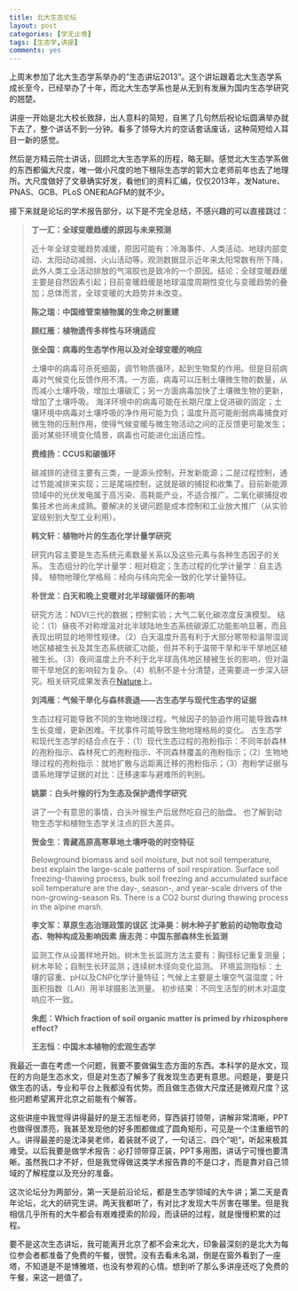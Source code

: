 ```yaml
---
title: 北大生态论坛
layout: post
categories: [学无止境]
tags: [生态学,讲座]
comments: yes
---
```


上周末参加了北大生态学系举办的“生态讲坛2013”。这个讲坛跟着北大生态学系成长至今，已经举办了十年，而北大生态学系也是从无到有发展为国内生态学研究的翘楚。

讲座一开始是北大校长致辞，出人意料的简短，自黑了几句然后祝论坛圆满举办就下去了，整个讲话不到一分钟。看多了领导大片的空话套话废话，这种简短给人耳目一新的感觉。

然后是方精云院士讲话，回顾北大生态学系的历程，略无聊。感觉北大生态学系做的东西都偏大尺度，唯一做小尺度的地下根际生态学的郭大立老师前年也去了地理所。大尺度做好了文章确实好发，看他们的资料汇编，仅仅2013年，发Nature、PNAS、GCB、PLoS ONE和AGFM的就不少。

接下来就是论坛的学术报告部分，以下是不完全总结，不感兴趣的可以直接跳过： 

> **丁一汇：全球变暖趋缓的原因与未来预测** 
> 
> 近十年全球变暖趋势减缓，原因可能有：冷海事件、人类活动、地球内部变动、太阳动动减弱、火山活动等。观测数据显示近年来太阳常数有所下降，此外人类工业活动排放的气溶胶也是致冷的一个原因。结论：全球变暖趋缓主要是自然因素引起；目前变暖趋缓是地球温度周期性变化与变暖趋势的叠加；总体而言，全球变暖的大趋势并未改变。 
> 
> **陈之瑞：中国维管束植物属的生命之树重建** 
> 
> **顾红雁：植物遗传多样性与环境适应** 
> 
> **张全国：病毒的生态学作用以及对全球变暖的响应** 
> 
> 土壤中的病毒可杀死细菌，调节物质循环，起到生物泵的作用。但是目前病毒对气候变化反馈作用不清。一方面，病毒可以压制土壤微生物的数量，从而减小土壤呼吸，增加土壤碳汇；另一方面病毒加快了土壤微生物的更新，增加了土壤呼吸。 海洋环境中的病毒可能在长期尺度上促进碳的固定；土壤环境中病毒对土壤呼吸的净作用可能为负；温度升高可能削弱病毒捕食对微生物的压制作用，使得气候变暖与微生物活动之间的正反馈更可能发生；面对某些环境变化情景，病毒也可能进化出适应性。 
> 
> **费维扬：CCUS和碳循环** 
> 
> 碳减排的途径主要有三类，一是源头控制，开发新能源；二是过程控制，通过节能减排来实现；三是尾端控制，这就是碳的捕捉和收集了。目前新能源领域中的光伏发电属于高污染、高耗能产业，不适合推广。二氧化碳捕捉收集技术也尚未成熟。要解决的关键问题是成本控制和工业放大推广（从实验室级别到大型工业利用）。 
> 
> **韩文轩：植物叶片的生态化学计量学研究** 
> 
> 研究内容主要是生态系统元素数量关系以及这些元素与各种生态因子的关系。 生态组分的化学计量学：相对稳定；生态过程的化学计量学：自主选择。 植物地理化学格局：经向与纬向完全一致的化学计量特征。 
> 
> **朴世龙：白天和晚上变暖对北半球碳循环的影响** 
> 
> 研究方法：NDVI三代的数据；控制实验；大气二氧化碳浓度反演模型。 结论：（1）昼夜不对称增温对北半球陆地生态系统碳源汇功能影响显著，而且表现出明显的地带性规律。（2）白天温度升高有利于大部分寒带和温带湿润地区植被生长及其生态系统碳汇功能，但并不利于温带干旱和半干旱地区植被生长。（3）夜间温度上升不利于北半球高伟地区植被生长的影响，但对温带干旱地区的影响较为复杂。（4）机制不是十分清楚，还需要进一步深入研究。相关研究成果发表在[Nature](http://www.nature.com/nature/journal/v501/n7465/full/nature12434.html)上。 
> 
> **刘鸿雁：气候干旱化与森林衰退——古生态学与现代生态学的证据**
> 
> 生态过程可能导致不同的生物地理过程。气候因子的胁迫作用可能导致森林生长变缓，更新困难。干扰事件可能导致生物地理格局的变化。 古生态学和现代生态学的结合点在于：（1）现代生态过程的孢粉指示：不同年龄森林的孢粉指示、森林死亡的孢粉指示、不同森林覆盖的孢粉指示；（2）生物地理过程的孢粉指示：就地扩散与远距离迁移的孢粉指示；（3）孢粉学证据与谱系地理学证据的对比：迁移速率与避难所的判别。 
> 
> **姚蒙：白头叶猴的行为生态及保护遗传学研究** 
> 
> 讲了一个有意思的事情，白头叶猴生产后居然吃自己的胎盘。 也了解到动物生态学和植物生态学关注点的巨大差异。 
> 
> **贺金生：青藏高原高寒草地土壤呼吸的时空特征** 
> 
> Belowground biomass and soil moisture, but not soil temperature, best explain the large-scale patterns of soil respiration. Surface soil freezing-thawing process, bulk soil freezing and accumulated surface soil temperature are the day-, season-, and year-scale drivers of the non-growing-season Rs. There is a CO2 burst during thawing process in the alpine marsh. 
> 
> **李文军：草原生态治理政策的误区** **沈泽昊：树木种子扩散前的动物取食动态、物种构成及影响因素** **唐志尧：中国东部森林生长监测** 
> 
> 监测工作从设置样地开始。树木生长监测方法主要有：胸径标记重复测量；树木年轮；自制生长环监测；连续树木径向变化监测。 环境监测指标：土壤的容重、pH以及CNP化学计量特征；气候上主要是土壤空气温湿度；叶面积指数（LAI）用半球摄影法测量。 初步结果：不同生活型的树木对温度响应不一致。 
> 
> **朱彪：Which fraction of soil organic matter is primed by rhizosphere effect?** 
> 
> **王志恒：中国木本植物的宏观生态学**

我最近一直在考虑一个问题，我要不要做偏生态方面的东西。本科学的是水文，现在的方向是生态水文，但是对生态了解多了我发现生态更有意思。问题是，要是只做生态的话，专业和平台上我都没有优势。而且做生态做大尺度还是微观尺度？这些问题希望离开北京之前能有个解答。

这些讲座中我觉得讲得最好的是王志恒老师，穿西装打领带，讲解非常清晰，PPT也做得很漂亮，我甚至发现他的好多图都做成了圆角矩形，可见是一个注重细节的人。讲得最差的是沈泽昊老师，着装就不说了，一句话三、四个”呃“，听起来极其难受。以后我要是做学术报告：必打领带穿正装，PPT多用图，讲话宁可慢也要清晰。虽然我口才不好，但是我觉得做这类学术报告靠的不是口才，而是靠对自己领域的了解程度以及充分的准备。

这次论坛分为两部分，第一天是前沿论坛，都是生态学领域的大牛讲；第二天是青年论坛，北大的研究生讲。两天我都听了，有对比才发现大牛厉害在哪里。但是我相信几乎所有的大牛都会有艰难摸索的阶段，而读研的过程，就是慢慢积累的过程。

要不是这次生态讲坛，我可能离开北京了都不会来北大，印象最深刻的是北大为每位参会者都准备了免费的午餐，很赞。没有去看未名湖，倒是在窗外看到了一座塔，不知道是不是博雅塔，也没有参观的心情。想到听了那么多讲座还吃了免费的午餐，来这一趟值了。